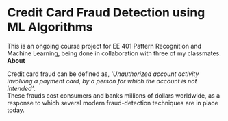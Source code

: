 # Credit Card Fraud Detection using ML Algorithms

This is an ongoing course project for EE 401 Pattern Recognition and Machine Learning, being done in collaboration with three of my classmates.
<b>
  About
</b>
<p> Credit card fraud can be defined as, <i> ‘Unauthorized account activity involving a payment card, by a person for which the account is not intended’</i>. <br>
These frauds cost consumers and banks millions of dollars worldwide, as a response to which several modern fraud-detection techniques are in place today.
